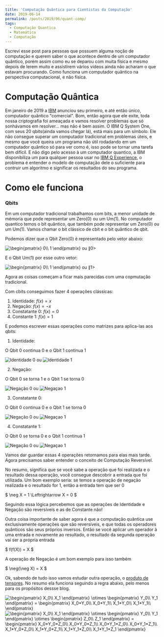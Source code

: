 ```yaml
---
title: 'Computação Quântica para Cientistas da Computação'
date: 2019-06-14
permalink: /posts/2019/06/quant-comp/
tags:
  - Computação Quantica
  - Matemática
  - Computação
---
```


Escrevi esse post para pessoas que possuem alguma noção de computação e querem saber o que acontece dentro de um computador quântico, porém assim como eu se deparou com muita física e mesmo depois de lerem muito e assistirem vários vídeos ainda não acharam o que estavam procurando. Como funciona um computador quântico na perspectiva computacional, e não física.

# Computação Quântica

Em janeiro de 2019 a [IBM](https://www.ibm.com)  anunciou seu primeiro, e até então único, computador quântico "comercial". Bom, então agora que ele exite, toda nossa criptografia foi ameaçada e vamos resolver problemas que só sonhávamos em resolver... mas não é bem assim. O IBM Q System One, com seus 20 qbits(ainda vamos chegar lá), está mais para um símbolo. Ele não consegue superar um computador tradicional em problemas úteis, e mesmo que você queira um programa não útil rodadando em um computador quântico só para ver como é, isso pode se tornar uma tarefa bem difícil. E não digo pelo acesso à um computador quantico, a IBM disponibiliza um para qualquer pessoa usar no [IBM Q Experience](https://www.research.ibm.com/ibm-q/), o problema é entender o modelo de computação dele o suficiente para contruir um algoritmo e significar os resultados do seu programa.

# Como ele funciona

### Qbits 

Em um computador tradicional trabalhamos com bits, a menor unidade de mémoria que pode representar um Zero(0) ou um Um(1). No computador quantico temos o bit quântico, que também pode representar um Zero(0) ou um Um(1). Vamos chamar o bit clássico de cbit e o bit quântico de qbit.

Podemos dizer que o Qbit Zero(0) é representado pelo vetor abaixo:

<img src="https://latex.codecogs.com/png.latex?\inline&space;\begin{pmatrix}&space;1\\&space;0&space;\end{pmatrix}" title="\begin{pmatrix} 0\\ 1 \end{pmatrix}" /> ou  $\|0>$

E o Qbit Um(1) por esse outro vetor: 

<img src="https://latex.codecogs.com/png.latex?\inline&space;\begin{pmatrix}&space;0\\&space;1&space;\end{pmatrix}" title="\begin{pmatrix} 0\\ 1 \end{pmatrix}" /> ou  $\|1>$

Agora as coisas começam a ficar mais parecidas com uma copmutação tradicional.

Com cbits conseguimos fazer 4 operações clássicas:
1. Identidade: $f(x) = x$
2. Negação: $f(x) = \neg x$
3. Constatante 0: $f(x) = 0$
4. Constante 1: $f(x) = 1$

E podemos escrever essas operações como matrizes para aplica-las aos qbits:

1. Identidade:

O Qbit 0 continua 0 e o Qbit 1 continua 1

<img src="https://latex.codecogs.com/png.latex?\inline&space;\begin{pmatrix}&space;1&space;&&space;0\\&space;0&space;&&space;1&space;\end{pmatrix}&space;\begin{pmatrix}&space;1\\&space;0&space;\end{pmatrix}&space;=&space;\begin{pmatrix}&space;1\\&space;0&space;\end{pmatrix}" title="Identidade 0" /> ou <img src="https://latex.codecogs.com/png.latex?\inline&space;\begin{pmatrix}&space;1&space;&&space;0\\&space;0&space;&&space;1&space;\end{pmatrix}&space;\begin{pmatrix}&space;0\\&space;1&space;\end{pmatrix}&space;=&space;\begin{pmatrix}&space;0\\&space;1&space;\end{pmatrix}" title="Identidade 1" />

2. Negação:

O Qbit 0 se torna 1 e o Qbit 1 se torna 0

<img src="https://latex.codecogs.com/png.latex?\inline&space;\begin{pmatrix}&space;0&space;&&space;1\\&space;1&space;&&space;0&space;\end{pmatrix}&space;\begin{pmatrix}&space;1\\&space;0&space;\end{pmatrix}&space;=&space;\begin{pmatrix}&space;0\\&space;1&space;\end{pmatrix}" title="Negação 0" /> ou <img src="https://latex.codecogs.com/png.latex?\inline&space;\begin{pmatrix}&space;0&space;&&space;1\\&space;1&space;&&space;0&space;\end{pmatrix}&space;\begin{pmatrix}&space;0\\&space;1&space;\end{pmatrix}&space;=&space;\begin{pmatrix}&space;1\\&space;0&space;\end{pmatrix}" title="Negaçao 1" />

3. Constatante 0:

O Qbit 0 continua 0 e o Qbit 1 se torna 0

<img src="https://latex.codecogs.com/png.latex?\inline&space;\begin{pmatrix}&space;1&space;&&space;1\\&space;0&space;&&space;0&space;\end{pmatrix}&space;\begin{pmatrix}&space;1\\&space;0&space;\end{pmatrix}&space;=&space;\begin{pmatrix}&space;1\\&space;0&space;\end{pmatrix}" title="Negação 0" /> ou <img src="https://latex.codecogs.com/png.latex?\inline&space;\begin{pmatrix}&space;1&space;&&space;1\\&space;0&space;&&space;0&space;\end{pmatrix}&space;\begin{pmatrix}&space;0\\&space;1&space;\end{pmatrix}&space;=&space;\begin{pmatrix}&space;1\\&space;0&space;\end{pmatrix}" title="Negaçao 1" />

4. Constatante 1:

O Qbit 0 se torna 0 e o Qbit 1 continua 1

<img src="https://latex.codecogs.com/png.latex?\inline&space;\begin{pmatrix}&space;0&space;&&space;0\\&space;1&space;&&space;1&space;\end{pmatrix}&space;\begin{pmatrix}&space;1\\&space;0&space;\end{pmatrix}&space;=&space;\begin{pmatrix}&space;0\\&space;1&space;\end{pmatrix}" title="Negação 0" /> ou <img src="https://latex.codecogs.com/png.latex?\inline&space;\begin{pmatrix}&space;0&space;&&space;0\\&space;1&space;&&space;1&space;\end{pmatrix}&space;\begin{pmatrix}&space;0\\&space;1&space;\end{pmatrix}&space;=&space;\begin{pmatrix}&space;0\\&space;1&space;\end{pmatrix}" title="Negaçao 1" />


Vamos dar guardar essas 4 operações retornamos para elas mais tarde. Agora precisamos saber entender o conceito de Computação Reversível. 

No resumo, significa que se você sabe a operação que foi realizada e o resultado dessa operação, você consegue descobrir a entrada que foi utilizada. Um bom exemplo seria: se temos a operação de negação realizada e o resultado for 1, então a entrada tem que ser 0

$ \neg X = 1 \Leftrightarrow X = 0 $

Seguindo essa lógica percebemos que as operações de Identidade e Negação são reversíveis e as de Constante não!

Outra coisa importante de saber agora é que a computação quântica use exclusivamente operações que são reversíveis, e que todas os operadores quânticos são seus próprios inversos. Então se você aplicar um operador à uma entrada e novamente ao resultado, o resultado da segunda operação vai ser a própria entrada

$ f(f(X)) = X $

A operação de Negação é um bom exemplo para isso também

$ \neg(\neg X) = X $

Ok, sabendo de tudo isso vamos estudar outra operação, o [produto de tensores](https://en.wikipedia.org/wiki/Tensor_product). No resumo ela funciona seguindo a regra abaixo, pelo menos para os propósitos dessse blog.

<img src="https://latex.codecogs.com/png.latex?\inline&space;\begin{pmatrix}&space;X_0\\&space;X_1&space;\end{pmatrix}&space;\otimes&space;\begin{pmatrix}&space;Y_0\\&space;Y_1&space;\end{pmatrix}&space;=&space;\begin{pmatrix}&space;X_0*Y_0\\&space;X_0*Y_1\\&space;X_1*Y_0\\&space;X_1*Y_1\\&space;\end{pmatrix}" title="\begin{pmatrix} X_0\\ X_1 \end{pmatrix} \otimes \begin{pmatrix} Y_0\\ Y_1 \end{pmatrix} = \begin{pmatrix} X_0*Y_0\\ X_0*Y_1\\ X_1*Y_0\\ X_1*Y_1\\ \end{pmatrix}" />

<img src="https://latex.codecogs.com/png.latex?\inline&space;\begin{pmatrix}&space;X_0\\&space;X_1&space;\end{pmatrix}&space;\otimes&space;\begin{pmatrix}&space;Y_0\\&space;Y_1&space;\end{pmatrix}&space;\otimes&space;\begin{pmatrix}&space;Z_0\\&space;Z_1&space;\end{pmatrix}&space;=&space;\begin{pmatrix}&space;X_0*Y_0*Z_0\\&space;X_0*Y_0*Z_1\\&space;X_0*Y_1*Z_0\\&space;X_0*Y_1*Z_1\\&space;X_1*Y_0*Z_0\\&space;X_1*Y_0*Z_1\\&space;X_1*Y_1*Z_0\\&space;X_1*Y_1*Z_1&space;\end{pmatrix}" title="\begin{pmatrix} X_0\\ X_1 \end{pmatrix} \otimes \begin{pmatrix} Y_0\\ Y_1 \end{pmatrix} \otimes \begin{pmatrix} Z_0\\ Z_1 \end{pmatrix} = \begin{pmatrix} X_0*Y_0*Z_0\\ X_0*Y_0*Z_1\\ X_0*Y_1*Z_0\\ X_0*Y_1*Z_1\\ X_1*Y_0*Z_0\\ X_1*Y_0*Z_1\\ X_1*Y_1*Z_0\\ X_1*Y_1*Z_1 \end{pmatrix}" />